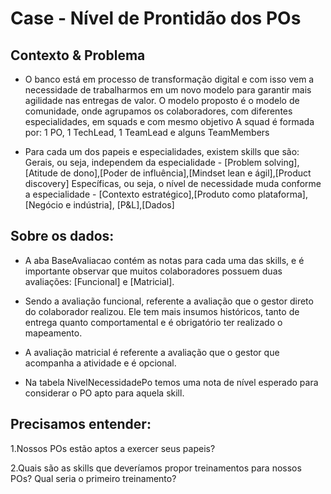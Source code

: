 # Case - Nível de Prontidão dos POs

## Contexto & Problema

- O banco está em processo de transformação digital e com isso vem a necessidade de trabalharmos em um novo modelo para garantir mais agilidade nas entregas de valor.
O modelo proposto é o modelo de comunidade, onde agrupamos os colaboradores, com diferentes especialidades, em squads e com mesmo objetivo
A squad é formada por: 1 PO, 1 TechLead, 1 TeamLead e alguns TeamMembers

- Para cada um dos papeis e especialidades, existem skills que são:
Gerais, ou seja, independem da especialidade - [Problem solving], [Atitude de dono],[Poder de influência],[Mindset lean e ágil],[Product discovery]
Específicas, ou seja, o nível de necessidade muda conforme a especialidade - [Contexto estratégico],[Produto como plataforma], [Negócio e indústria], [P&L],[Dados]

## Sobre os dados:

- A aba BaseAvaliacao contém as notas para cada uma das skills, e é importante observar que muitos colaboradores possuem duas avaliações: [Funcional] e [Matricial].

- Sendo a avaliação funcional, referente a avaliação que o gestor direto do colaborador realizou. Ele tem mais insumos históricos, tanto de entrega quanto comportamental e é obrigatório ter realizado o mapeamento.

- A avaliação matricial é referente a avaliação que o gestor que acompanha a atividade e é opcional.

- Na tabela NivelNecessidadePo temos uma nota de nível esperado para considerar o PO apto para aquela skill.

## Precisamos entender: 
1.Nossos POs estão aptos a exercer seus papeis?

2.Quais são as skills que deveríamos propor treinamentos para nossos POs? Qual seria o primeiro treinamento?
